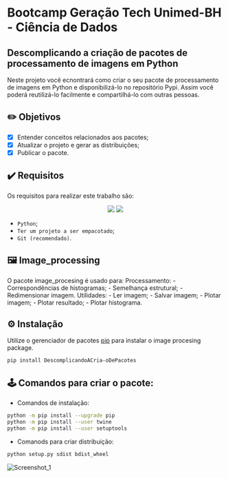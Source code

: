# Bootcamp Geração Tech Unimed-BH - Ciência de Dados

## Descomplicando a criação de pacotes de processamento de imagens em Python

Neste projeto você ecnontrará como criar o seu pacote de processamento de imagens em Python e disponibilizá-lo no repositório Pypi. Assim você poderá reutilizá-lo facilmente e compartilhá-lo com outras pessoas.

## ✏️ Objetivos
- [X] Entender conceitos relacionados aos pacotes;
- [X] Atualizar o projeto e gerar as distribuições;
- [X] Publicar o pacote.

## ✔️ Requisitos 
Os requisitos para realizar este trabalho são:

<p align="center">
	<img src="https://img.shields.io/badge/Python-FFD43B?style=for-the-badge&logo=python&logoColor=blue">
	<img src="https://img.shields.io/badge/GIT-E44C30?style=for-the-badge&logo=git&logoColor=white">
</p>

- `Python`;
- `Ter um projeto a ser empacotado`;
- `Git (recomendado)`.

## 🖼️ Image_processing
O pacote image_procesing é usado para:
	Processamento:
		- Correspondências de histogramas;
		- Semelhança estrutural;
		- Redimensionar imagem.
	Utilidades:
		- Ler imagem;
		- Salvar imagem;
		- Plotar imagem;
		- Plotar resultado;
		- Plotar histograma.

## ⚙️ Instalação
Utilize o gerenciador de pacotes [pip](https://pip.pypa.io/en/stable/) para instalar o image procesing package.

```bash
pip install DescomplicandoACria-oDePacotes
```

## 🕹️ Comandos para criar o pacote:
- Comandos de instalação:
```bash
python -m pip install --upgrade pip
python -m pip install --user twine
python -m pip install --user setuptools
```
- Comanods para criar distribuição:
```bash
python setup.py sdist bdist_wheel
```

![Screenshot_1](https://user-images.githubusercontent.com/75649546/194950030-fb8581fa-7d42-4a96-b7ae-ce1a213d51dc.png)
